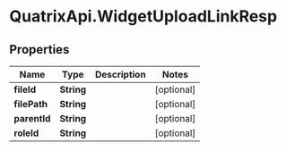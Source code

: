 # QuatrixApi.WidgetUploadLinkResp

## Properties
Name | Type | Description | Notes
------------ | ------------- | ------------- | -------------
**fileId** | **String** |  | [optional] 
**filePath** | **String** |  | [optional] 
**parentId** | **String** |  | [optional] 
**roleId** | **String** |  | [optional] 


